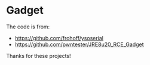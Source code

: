 # Gadget

The code is from:

- https://github.com/frohoff/ysoserial
- https://github.com/pwntester/JRE8u20_RCE_Gadget

Thanks for these projects!